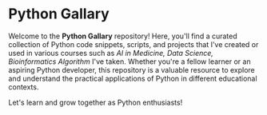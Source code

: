 # Python Gallary

Welcome to the **Python Gallary** repository! Here, you'll find a curated collection of Python code snippets, scripts, and projects that I've created or used in various courses such as *AI in Medicine, Data Science, Bioinformatics Algorithm* I've taken. Whether you're a fellow learner or an aspiring Python developer, this repository is a valuable resource to explore and understand the practical applications of Python in different educational contexts.

Let's learn and grow together as Python enthusiasts!

